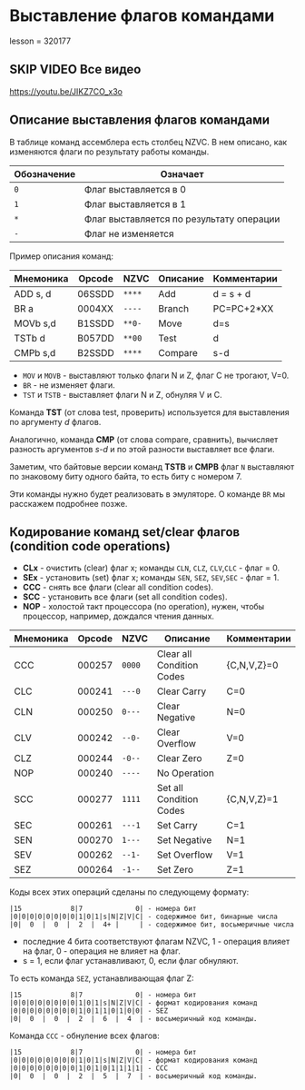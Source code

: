 # Выставление флагов командами

lesson = 320177

## SKIP VIDEO Все видео

https://youtu.be/JIKZ7CO_x3o

## Описание выставления флагов командами

В таблице команд ассемблера есть столбец NZVC. В нем описано, как изменяются флаги по результату работы команды.

| Обозначение | Означает |
|----|----|
| `0` | Флаг выставляется в 0 |
| `1` | Флаг выставляется в 1 |
| `*` | Флаг выставляется по результату операции |
| `-` | Флаг не изменяется |

Пример описания команд:

| Мнемоника | Opcode | NZVC | Описание | Комментарии |
|-----|----|----|----|----|
| ADD s, d | 06SSDD | `****` | Add | d = s + d |
| BR   a      | 0004XX   | `----`   | Branch  | PC=PC+2*XX   | 
| MOVb s,d    | B1SSDD   | `**0-`   | Move                         | d=s          | 
| TSTb d      | B057DD   | `**00`   | Test  | d            | 
| CMPb s,d    | B2SSDD   | `****`| Compare                      | s-d          | 

* `MOV` и `MOVB` - выставляют только флаги N и Z, флаг С не трогают, V=0.
* `BR` - не изменяет флаги.
* `TST` и `TSTB` - выставляет флаги N и Z, обнуляя V и С.

Команда **TST** (от слова test, проверить) используется для выставления по аргументу *d* флагов.

Аналогично, команда **CMP** (от слова compare, сравнить), вычисляет разность аргументов *s-d* и по этой разности выставляет все флаги.

Заметим, что байтовые версии команд **TSTB** и **CMPB** флаг `N` выставляют по знаковому биту одного байта, то есть биту с номером 7.

Эти команды нужно будет реализовать в эмуляторе. О команде `BR` мы расскажем подробнее позже.

## Кодирование команд set/clear флагов (condition code operations) 

* **CLx** - очистить (clear) флаг x; команды `CLN`, `CLZ`, `CLV`,`CLC` - флаг = 0.
* **SEx** - установить (set) флаг x; команды `SEN`, `SEZ`, `SEV`,`SEC` - флаг = 1.
* **CCC** - снять все флаги (clear all condition codes).
* **SCC** - установить все флаги (set all condition codes).
* **NOP** - холостой такт процессора (no operation), нужен, чтобы процессор, например, дождался чтения данных.

| Мнемоника | Opcode | NZVC | Описание | Комментарии |
|-----|----|----|----|----|
| CCC         | 000257   | `0000`   | Clear all Condition Codes    | {C,N,V,Z}=0  | 
| CLC         | 000241   | `---0`   | Clear Carry                  | C=0          | 
| CLN         | 000250   | `0---`   | Clear Negative               | N=0          | 
| CLV         | 000242   | `--0-`   | Clear Overflow               | V=0          | 
| CLZ         | 000244   | `-0--`   | Clear Zero                   | Z=0          | 
| NOP         | 000240   | `----`   | No Operation                 |              | 
| SCC         | 000277   | `1111`   | Set all Condition Codes      | {C,N,V,Z}=1  | 
| SEC         | 000261   | `---1`   | Set Carry                    | C=1          | 
| SEN         | 000270   | `1---`   | Set Negative                 | N=1          | 
| SEV         | 000262   | `--1-`   | Set Overflow                 | V=1          | 
| SEZ         | 000264   | `-1--`   | Set Zero                     | Z=1          | 

Коды всех этих операций сделаны по следующему формату:

```
|15            8|7             0| - номера бит
|0|0|0|0|0|0|0|0|1|0|1|s|N|Z|V|C| - содержимое бит, бинарные числа
|0|  0  |  0  |  2  |  4+ |     | - содержимое бит, восьмеричные числа
```
* последние 4 бита соответствуют флагам NZVC, 1 - операция влияет на флаг, 0 - операция не влияет на флаг.
* s = 1, если флаг устанавливают, 0, если флаг обнуляют.

То есть команда `SEZ`, устанавливающая флаг Z:
```
|15            8|7             0| - номера бит
|0|0|0|0|0|0|0|0|1|0|1|s|N|Z|V|C| - формат кодирования команд
|0|0|0|0|0|0|0|0|1|0|1|1|0|1|0|0| - SEZ
|0|  0  |  0  |  2  |  6  |  4  | - восьмеричный код команды.
```
Команда `ССС` - обнуление всех флагов:
```
|15            8|7             0| - номера бит
|0|0|0|0|0|0|0|0|1|0|1|s|N|Z|V|C| - формат кодирования команд
|0|0|0|0|0|0|0|0|1|0|1|0|1|1|1|1| - CCC
|0|  0  |  0  |  2  |  5  |  7  | - восьмеричный код команды.
```
